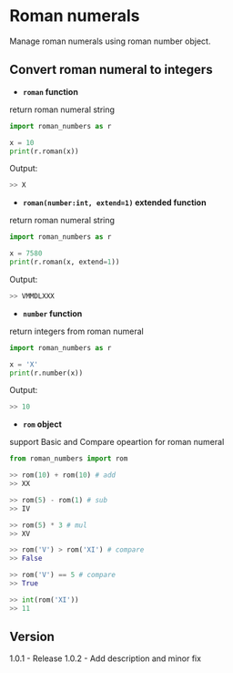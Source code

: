 # Roman numerals

Manage roman numerals using roman number object.

## Convert roman numeral to integers

* **`roman` function**

return roman numeral string

```python
import roman_numbers as r

x = 10
print(r.roman(x))
```
Output:
```python
>> X
```

* **`roman(number:int, extend=1)` extended function**

return roman numeral string

```python
import roman_numbers as r

x = 7580
print(r.roman(x, extend=1))
```
Output:
```python
>> V̅MMDLXXX
```

* **`number` function**

return integers from roman numeral

```python
import roman_numbers as r

x = 'X'
print(r.number(x))
```
Output:
```python
>> 10
```

* **`rom` object**

support Basic and Compare opeartion for roman numeral
```python
from roman_numbers import rom

>> rom(10) + rom(10) # add
>> XX

>> rom(5) - rom(1) # sub
>> IV

>> rom(5) * 3 # mul
>> XV

>> rom('V') > rom('XI') # compare
>> False

>> rom('V') == 5 # compare
>> True

>> int(rom('XI'))
>> 11
```

## Version
1.0.1 - Release
1.0.2 - Add description and minor fix